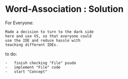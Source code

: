 # Word-Association : Solution

For Everyone:
	
	Made a decision to turn to the dark side
	here and use VS, so that everyone could
	use the IDE and reduce hassle with
	teaching different IDEs.
	
to do:
	
	-	finish checking "File" psudo
	-	implement "File" code
	-	start "Concept"


